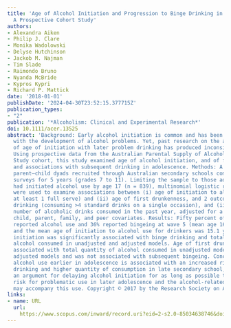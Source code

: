```yaml
---
title: 'Age of Alcohol Initiation and Progression to Binge Drinking in Adolescence:
  A Prospective Cohort Study'
authors:
- Alexandra Aiken
- Philip J. Clare
- Monika Wadolowski
- Delyse Hutchinson
- Jackob M. Najman
- Tim Slade
- Raimondo Bruno
- Nyanda McBride
- Kypros Kypri
- Richard P. Mattick
date: '2018-01-01'
publishDate: '2024-04-30T23:52:15.377715Z'
publication_types:
- "2"
publication: '*Alcoholism: Clinical and Experimental Research*'
doi: 10.1111/acer.13525
abstract: 'Background: Early alcohol initiation is common and has been associated
  with the development of alcohol problems. Yet, past research on the association
  of age of initiation with later problem drinking has produced inconsistent findings.
  Using prospective data from the Australian Parental Supply of Alcohol Longitudinal
  Study cohort, this study examined age of alcohol initiation, and of first drunkenness,
  and associations with subsequent drinking in adolescence. Methods: A total of 1,673
  parent–child dyads recruited through Australian secondary schools completed annual
  surveys for 5 years (grades 7 to 11). Limiting the sample to those adolescents who
  had initiated alcohol use by age 17 (n = 839), multinomial logistic regression models
  were used to examine associations between (i) age of initiation to alcohol use (consuming
  at least 1 full serve) and (ii) age of first drunkenness, and 2 outcomes: (i) binge
  drinking (consuming >4 standard drinks on a single occasion), and (ii) the total
  number of alcoholic drinks consumed in the past year, adjusted for a range of potential
  child, parent, family, and peer covariates. Results: Fifty percent of adolescents
  reported alcohol use and 36% reported bingeing at wave 5 (mean age 16.9 years),
  and the mean age of initiation to alcohol use for drinkers was 15.1 years. Age of
  initiation was significantly associated with binge drinking and total quantity of
  alcohol consumed in unadjusted and adjusted models. Age of first drunkenness was
  associated with total quantity of alcohol consumed in unadjusted models but not
  adjusted models and was not associated with subsequent bingeing. Conclusions: Initiating
  alcohol use earlier in adolescence is associated with an increased risk of binge
  drinking and higher quantity of consumption in late secondary school, supporting
  an argument for delaying alcohol initiation for as long as possible to reduce the
  risk for problematic use in later adolescence and the alcohol-related harms that
  may accompany this use. Copyright © 2017 by the Research Society on Alcoholism'
links:
- name: URL
  url: 
    https://www.scopus.com/inward/record.uri?eid=2-s2.0-85034638746&doi=10.1111%2facer.13525&partnerID=40&md5=e6e0f7f701b48c6ee97aee87509df57c
---
```

